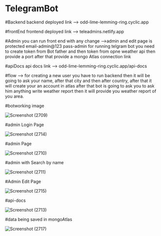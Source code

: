 # TelegramBot 

#Backend
backend deployed link --> odd-lime-lemming-ring.cyclic.app

#frontEnd
frontend deployed link --> teleadmins.netlify.app

#Admin
you can run front end with any change
-->admin and edit page is protected
email-admin@123
pass-admin
for running telgram bot you need to create token from Bot father and then
token from opne weather api then provide a port after that provide a mongo Atlas connection link

#apiDocs
api docs link --> odd-lime-lemming-ring.cyclic.app/api-docs

#flow
--> for creating a new user you have to run backend then it will be going to ask your name, after that city and then after country, after that it will create your an account in atlas after that bot is going to ask you to ask him anything write weather report then it will provide you weather report of you area.

#botworking image

![Screenshot (2709)](https://user-images.githubusercontent.com/112753795/236664944-512d26a5-aa16-449e-9822-2e4e36559751.png)


#admin Login Page 

![Screenshot (2714)](https://user-images.githubusercontent.com/112753795/236665022-073785cc-ddcb-4838-bddc-4236c99f1968.png)


#admin Page 

![Screenshot (2710)](https://user-images.githubusercontent.com/112753795/236665041-2cdef201-74a5-44cc-87c2-83b06b210b92.png)


#admin with Search by name 

![Screenshot (2711)](https://user-images.githubusercontent.com/112753795/236665062-bbdc1285-7cd1-45a1-931b-76cebd82e4be.png)


#Admin Edit Page

![Screenshot (2715)](https://user-images.githubusercontent.com/112753795/236665084-c673d377-4eba-48c9-beb9-994356e099ab.png)


#api-docs

![Screenshot (2713)](https://user-images.githubusercontent.com/112753795/236665104-7cf301f7-c2ca-45ca-9318-d13a5d18163b.png)

#data being saved in mongoAtlas

![Screenshot (2717)](https://user-images.githubusercontent.com/112753795/236665322-0d7e6d80-bede-4a7c-a806-8a17958cfb1a.png)

